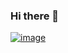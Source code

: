 ### Hi there 👋

[![image](https://www.codewars.com/users/Jurij_K/badges/small)](https://www.codewars.com/users/Jurij_K)
